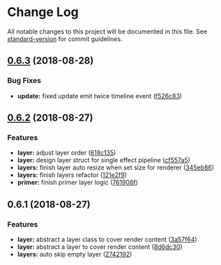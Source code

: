 # Change Log

All notable changes to this project will be documented in this file. See [standard-version](https://github.com/conventional-changelog/standard-version) for commit guidelines.

<a name="0.6.3"></a>
## [0.6.3](https://github.com/alibaba/tofu.js/compare/v0.6.2...v0.6.3) (2018-08-28)


### Bug Fixes

* **update:** fixed update emit twice timeline event ([f526c83](https://github.com/alibaba/tofu.js/commit/f526c83))



<a name="0.6.2"></a>
## [0.6.2](https://github.com/alibaba/tofu.js/compare/v0.6.1...v0.6.2) (2018-08-27)


### Features

* **layer:** adjust layer order ([618c135](https://github.com/alibaba/tofu.js/commit/618c135))
* **layer:** design layer struct for single effect pipeline ([cf557a5](https://github.com/alibaba/tofu.js/commit/cf557a5))
* **layers:** finish layer auto resize when set size for renderer ([345eb86](https://github.com/alibaba/tofu.js/commit/345eb86))
* **layers:** finish layers refactor ([121e2f9](https://github.com/alibaba/tofu.js/commit/121e2f9))
* **primer:** finish primer layer logic ([761906f](https://github.com/alibaba/tofu.js/commit/761906f))



<a name="0.6.1"></a>
## 0.6.1 (2018-08-27)


### Features

* **layer:** abstract a layer class to cover render content ([3a57f64](https://github.com/alibaba/tofu.js/commit/3a57f64))
* **layer:** abstract a layer to cover render content ([8d6dc30](https://github.com/alibaba/tofu.js/commit/8d6dc30))
* **layers:** auto skip empty layer ([2742192](https://github.com/alibaba/tofu.js/commit/2742192))
